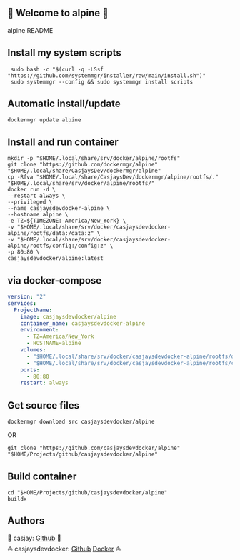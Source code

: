 ## 👋 Welcome to alpine 🚀  

alpine README  
  
  
## Install my system scripts  

```shell
 sudo bash -c "$(curl -q -LSsf "https://github.com/systemmgr/installer/raw/main/install.sh")"
 sudo systemmgr --config && sudo systemmgr install scripts  
```
  
## Automatic install/update  
  
```shell
dockermgr update alpine
```
  
## Install and run container
  
```shell
mkdir -p "$HOME/.local/share/srv/docker/alpine/rootfs"
git clone "https://github.com/dockermgr/alpine" "$HOME/.local/share/CasjaysDev/dockermgr/alpine"
cp -Rfva "$HOME/.local/share/CasjaysDev/dockermgr/alpine/rootfs/." "$HOME/.local/share/srv/docker/alpine/rootfs/"
docker run -d \
--restart always \
--privileged \
--name casjaysdevdocker-alpine \
--hostname alpine \
-e TZ=${TIMEZONE:-America/New_York} \
-v "$HOME/.local/share/srv/docker/casjaysdevdocker-alpine/rootfs/data:/data:z" \
-v "$HOME/.local/share/srv/docker/casjaysdevdocker-alpine/rootfs/config:/config:z" \
-p 80:80 \
casjaysdevdocker/alpine:latest
```
  
## via docker-compose  
  
```yaml
version: "2"
services:
  ProjectName:
    image: casjaysdevdocker/alpine
    container_name: casjaysdevdocker-alpine
    environment:
      - TZ=America/New_York
      - HOSTNAME=alpine
    volumes:
      - "$HOME/.local/share/srv/docker/casjaysdevdocker-alpine/rootfs/data:/data:z"
      - "$HOME/.local/share/srv/docker/casjaysdevdocker-alpine/rootfs/config:/config:z"
    ports:
      - 80:80
    restart: always
```
  
## Get source files  
  
```shell
dockermgr download src casjaysdevdocker/alpine
```
  
OR
  
```shell
git clone "https://github.com/casjaysdevdocker/alpine" "$HOME/Projects/github/casjaysdevdocker/alpine"
```
  
## Build container  
  
```shell
cd "$HOME/Projects/github/casjaysdevdocker/alpine"
buildx 
```
  
## Authors  
  
🤖 casjay: [Github](https://github.com/casjay) 🤖  
⛵ casjaysdevdocker: [Github](https://github.com/casjaysdevdocker) [Docker](https://hub.docker.com/u/casjaysdevdocker) ⛵  
